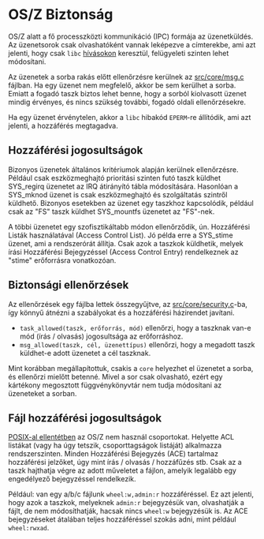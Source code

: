 OS/Z Biztonság
==============

OS/Z alatt a fő processzközti kommunikáció (IPC) formája az üzenetküldés. Az üzenetsorok csak olvashatóként vannak leképezve
a címterekbe, ami azt jelenti, hogy csak `libc` [hívásokon](https://gitlab.com/bztsrc/osz/blob/master/docs/messages.md)
keresztül, felügyeleti szinten lehet módosítani.

Az üzenetek a sorba rakás előtt ellenőrzésre kerülnek az [src/core/msg.c](https://gitlab.com/bztsrc/osz/blob/master/src/core/msg.c)
fájlban. Ha egy üzenet nem megfelelő, akkor be sem kerülhet a sorba. Emiatt a fogadó taszk biztos lehet benne, hogy a sorból
kiolvasott üzenet mindig érvényes, és nincs szükség további, fogadó oldali ellenőrzésekre.

Ha egy üzenet érvénytelen, akkor a `libc` hibakód `EPERM`-re állítódik, ami azt jelenti, a hozzáférés megtagadva.

Hozzáférési jogosultságok
-------------------------

Bizonyos üzenetek általános kritériumok alapján kerülnek ellenőrzésre. Például csak eszközmeghajtó prioritási szinten futó taszk
küldhet SYS_regirq üzenetet az IRQ átirányító tábla módosítására. Hasonlóan a SYS_mknod üzenet is csak eszközmeghajtó és
szolgáltatás szintről küldhető. Bizonyos esetekben az üzenet egy taszkhoz kapcsolódik, például csak az "FS" taszk küldhet
SYS_mountfs üzenetet az "FS"-nek.

A többi üzenetet egy szofisztikáltabb módon ellenőrződik, ún. Hozzáférési Listák használatával (Access Control List). Jó példa erre
a SYS_stime üzenet, ami a rendszerórát állítja. Csak azok a taszkok küldhetik, melyek írási Hozzáférési Bejegyzéssel (Access Control
Entry) rendelkeznek az "stime" erőforrásra vonatkozóan.

Biztonsági ellenőrzések
-----------------------

Az ellenőrzések egy fájlba lettek összegyűjtve, az [src/core/security.c](https://gitlab.com/bztsrc/osz/blob/master/src/core/security.c)-ba,
így könnyű átnézni a szabályokat és a hozzáférési házirendet javítani.

 * `task_allowed(taszk, erőforrás, mód)` ellenőrzi, hogy a taszknak van-e mód (írás / olvasás) jogosultsága az erőforráshoz.
 * `msg_allowed(taszk, cél, üzenettípus)` ellenőrzi, hogy a megadott taszk küldhet-e adott üzenetet a cél taszknak.

Mint korábban megállapítottuk, csakis a `core` helyezhet el üzenetet a sorba, és ellenőrzi mielőtt betenné. Mivel a sor csak
olvasható, ezért egy kártékony megosztott függvénykönyvtár nem tudja módosítani az üzeneteket a sorban.

Fájl hozzáférési jogosultságok
------------------------------

[POSIX-al ellentétben](https://gitlab.com/bztsrc/osz/blob/master/docs/posix.md) az OS/Z nem használ csoportokat. Helyette
ACL listákat (vagy ha úgy tetszik, csoporttagságok listáját) alkalmazza rendszerszinten. Minden Hozzáférési Bejegyzés (ACE)
tartalmaz hozzáférési jelzőket, úgy mint írás / olvasás / hozzáfűzés stb. Csak az a taszk hajthatja végre az adott műveletet
a fájlon, amelyik legalább egy engedélyező bejegyzéssel rendelkezik.

Például: van egy a/b/c fájlunk `wheel:w,admin:r` hozzáféréssel. Ez azt jelenti, hogy azok a taszkok, melyeknek `admin:r`
bejegyzésük van, olvashatják a fájlt, de nem módosíthatják, hacsak nincs `wheel:w` bejegyzésük is. Az ACE bejegyzéseket átalában
teljes hozzáféréssel szokás adni, mint például `wheel:rwxad`.
